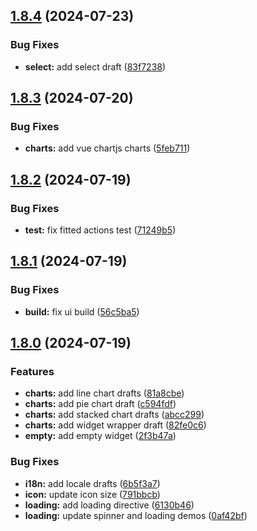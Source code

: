 ## [1.8.4](https://github.com/acronis/ui-component-library/compare/v1.8.3...v1.8.4) (2024-07-23)


### Bug Fixes

* **select:** add select draft ([83f7238](https://github.com/acronis/ui-component-library/commit/83f7238fbad0d0806d2711365650db9b2cdd6b03))

## [1.8.3](https://github.com/acronis/ui-component-library/compare/v1.8.2...v1.8.3) (2024-07-20)


### Bug Fixes

* **charts:** add vue chartjs charts ([5feb711](https://github.com/acronis/ui-component-library/commit/5feb7119e4ade837013b58532484545946379875))

## [1.8.2](https://github.com/acronis/ui-component-library/compare/v1.8.1...v1.8.2) (2024-07-19)


### Bug Fixes

* **test:** fix fitted actions test ([71249b5](https://github.com/acronis/ui-component-library/commit/71249b5c54fe1dfc92898cc4948a6f7b9e7f58af))

## [1.8.1](https://github.com/acronis/ui-component-library/compare/v1.8.0...v1.8.1) (2024-07-19)


### Bug Fixes

* **build:** fix ui build ([56c5ba5](https://github.com/acronis/ui-component-library/commit/56c5ba50d4ad668373a2440e2bf4f000cf35180b))

## [1.8.0](https://github.com/acronis/ui-component-library/compare/v1.7.0...v1.8.0) (2024-07-19)


### Features

* **charts:** add line chart drafts ([81a8cbe](https://github.com/acronis/ui-component-library/commit/81a8cbeeb7575819b5c120a8292d825f3a6a7efb))
* **charts:** add pie chart draft ([c594fdf](https://github.com/acronis/ui-component-library/commit/c594fdfc273df8120a59f17bbedd5279591a34af))
* **charts:** add stacked chart drafts ([abcc299](https://github.com/acronis/ui-component-library/commit/abcc299ceb168df163bd96b865122534d5707521))
* **charts:** add widget wrapper draft ([82fe0c6](https://github.com/acronis/ui-component-library/commit/82fe0c605b2aee0acbaa3ff08c2067a2fcf59979))
* **empty:** add empty widget ([2f3b47a](https://github.com/acronis/ui-component-library/commit/2f3b47ad03eb370b835599d128ab4550d32f5c59))


### Bug Fixes

* **i18n:** add locale drafts ([6b5f3a7](https://github.com/acronis/ui-component-library/commit/6b5f3a77d46c33e834e9e2b21b72285c02eae21e))
* **icon:** update icon size ([791bbcb](https://github.com/acronis/ui-component-library/commit/791bbcb17cc1f8e27707028352c63f4a7b501d9a))
* **loading:** add loading directive ([6130b46](https://github.com/acronis/ui-component-library/commit/6130b4642fbfbebd8c2f3b40fc179eb6742403d5))
* **loading:** update spinner and loading demos ([0af42bf](https://github.com/acronis/ui-component-library/commit/0af42bfde5dfe1b53c6e3bbe0958087efee8500b))

